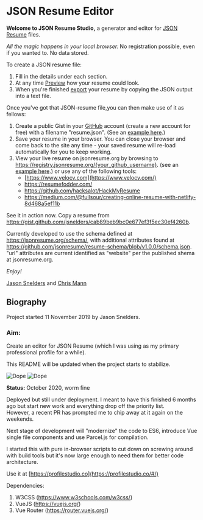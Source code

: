 # JSON Resume Editor

**Welcome to JSON Resume Studio,** a generator and editor for [JSON Resume](https://jsonresume.org/) files.

*All the magic happens in your local browser.* No registration possible, even if you wanted to. No data stored.

To create a JSON resume file:

1.  Fill in the details under each section.
2.  At any time [Preview](https://mann.fr/cv/studio/#/preview) how your resume could look.
3.  When you're finished [export](https://mann.fr/cv/studio/) your resume by copying the JSON output into a text file.

Once you've got that JSON-resume file,you can then make use of it as fellows:

1.  Create a public Gist in your [GitHub](https://github.com/) account (create a new account for free) with a filename "resume.json". (See an [example here](https://gist.github.com/jsnelders/cab89beb9bc0e677ef3f5ec30ef4260b).)
2.  Save your resume in your browser. You can close your browser and come back to the site any time - your saved resume will re-load automatically for you to keep working.
3.  View your live resume on jsonresume.org by browsing to https://registry.jsonresume.org/{your_github_username}. (see an [example here](https://registry.jsonresume.org/jsnelders).) or use any of the following tools:
    - [https://www.velocv.com](https://www.velocv.com/)
    - <https://resumefodder.com/>
    - <https://github.com/hacksalot/HackMyResume>
    - <https://medium.com/@fullsour/creating-online-resume-with-netlify-8d468a5ef11b>

See it in action now. Copy a resume from <https://gist.github.com/jsnelders/cab89beb9bc0e677ef3f5ec30ef4260b>.

Currently developed to use the schema defined at <https://jsonresume.org/schema/>, with additional attributes found at <https://github.com/jsonresume/resume-schema/blob/v1.0.0/schema.json>.\
"url" attributes are current identified as "website" per the published shema at jsonresume.org.

*Enjoy!*

[Jason Snelders](https://jsnelders.com/) and [Chris Mann](https://www.mann.fr/)

## Biography

Project started 11 November 2019 by Jason Snelders.

### Aim:

Create an editor for JSON Resume (which I was using as my primary professional profile for a while).

This README will be updated when the project starts to stabilize.

![Dope](https://img.shields.io/badge/It%20is-Dope!-blue)
![Dope](https://img.shields.io/badge/Vue.js-Rocks!-green)

**Status:**
October 2020, worm fine

Deployed but still under deployment. I meant to have this finished 6 months ago but start new work and everything drop off the priority list.  
However, a recent PR has prompted me to chip away at it again on the weekends.

Next stage of development will "modernize" the code to ES6, introduce Vue single file components and use Parcel.js for compilation. 

I started this with pure in-browser scripts to cut down on screwing around with build tools but it's now large enough to need them for better code architecture.

Use it at [https://profilestudio.co](https://profilestudio.co/#/)


Dependencies:

1) W3CSS (https://www.w3schools.com/w3css/)
2) VueJS (https://vuejs.org/)
3) Vue Router (https://router.vuejs.org/)